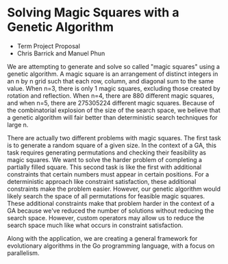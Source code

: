 # Solving Magic Squares with a Genetic Algorithm

- Term Project Proposal
- Chris Barrick and Manuel Phun

We are attempting to generate and solve so called "magic squares" using a genetic algorithm. A magic square is an arrangement of distinct integers in an n by n grid such that each row, column, and diagonal sum to the same value. When n=3, there is only 1 magic squares, excluding those created by rotation and reflection. When n=4, there are 880 different magic squares, and when n=5, there are 275305224 different magic squares. Because of the combinatorial explosion of the size of the search space, we believe that a genetic algorithm will fair better than deterministic search techniques for large n.

There are actually two different problems with magic squares. The first task is to generate a random square of a given size. In the context of a GA, this task requires generating permutations and checking their feasibility as magic squares. We want to solve the harder problem of completing a partially filled square. This second task is like the first with additional constraints that certain numbers must appear in certain positions. For a deterministic approach like constraint satisfaction, these additional constraints make the problem easier. However, our genetic algorithm would likely search the space of all permutations for feasible magic squares. These additional constraints make that problem harder in the context of a GA because we've reduced the number of solutions without reducing the search space. However, custom operators may allow us to reduce the search space much like what occurs in constraint satisfaction.

Along with the application, we are creating a general framework for evolutionary algorithms in the Go programming language, with a focus on parallelism.
